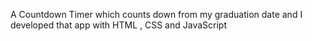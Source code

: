 A Countdown Timer which counts down from my graduation date and I developed that app with HTML , CSS and JavaScript 
